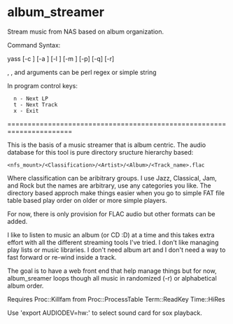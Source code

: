 # album_streamer

Stream music from NAS based on album organization.

Command Syntax:

   yass [-c <category>] [-a <artist>] [-l <album>] [-m <mount>] [-p] [-q] [-r]
   
   <category>, <artist>, and <album> arguments can be perl regex or simple string

   In program control keys:
   
      n - Next LP
      t - Next Track
      x - Exit


======================================================================

This is the basis of a music streamer that is album centric. The audio
database for this tool is pure directory sructure hierarchy based:

    <nfs_mount>/<Classification>/<Artist>/<Album>/<Track_name>.flac

Where classification can be aribitrary groups. I use Jazz, Classical,
Jam, and Rock but the names are arbitrary, use any categories you
like. The directory based approch make things easier when you go to
simple FAT file table based play order on older or more simple
players.

For now, there is only provision for FLAC audio but other formats can
be added.
    
I like to listen to music an album (or CD :D) at a time and this takes
extra effort with all the different streaming tools I've tried. I
don't like managing play lists or music libraries. I don't need album
art and I don't need a way to fast forward or re-wind inside a
track.

The goal is to have a web front end that help manage things but for
now, album_sreamer loops though all music in randomized (-r) or
alphabetical album order.

Requires
   Proc::Killfam from Proc::ProcessTable
   Term::ReadKey
   Time::HiRes

Use 'export AUDIODEV=hw:<n>' to select sound card <n> for sox playback.


